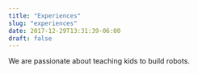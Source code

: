 ```yaml
---
title: "Experiences"
slug: "experiences"
date: 2017-12-29T13:31:39-06:00
draft: false
---
```

We are passionate about teaching kids to build robots.

